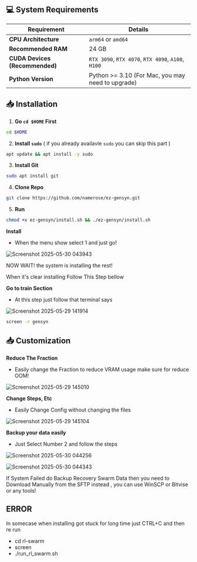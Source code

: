 ## 💻 System Requirements

| Requirement                         | Details                                                     |
|-------------------------------------|-------------------------------------------------------------|
| **CPU Architecture**                | `arm64` or `amd64`                                          |
| **Recommended RAM**                 | 24 GB                                                       |
| **CUDA Devices (Recommended)**      | `RTX 3090`, `RTX 4070`, `RTX 4090`, `A100`, `H100`          |
| **Python Version**                  | Python >= 3.10 (For Mac, you may need to upgrade)           |


## 📥 Installation

1. **Go `cd $HOME` First**
```bash
cd $HOME
```
2. **Install `sudo`** ( if you already availavle `sudo` you can skip this part )
```bash
apt update && apt install -y sudo
```
3. **Install Git**
```bash
sudo apt install git
```
4. **Clone Repo**  
```bash
git clone https://github.com/namerose/ez-gensyn.git
```
5. **Run**
```bash
chmod +x ez-gensyn/install.sh && ./ez-gensyn/install.sh
```
**Install**
- When the menu show select 1 and just go!

![Screenshot 2025-05-30 043943](https://github.com/user-attachments/assets/6f0976f0-a26e-4db6-bf48-4e2a6802597e)

NOW WAIT! the system is installing the rest!

When it's clear installing Follow This Step bellow

**Go to train Section**
- At this step just follow that terminal says

![Screenshot 2025-05-29 141914](https://github.com/user-attachments/assets/7f20a43e-a83e-43c9-8f3c-c6a7573547c0)
```bash
screen -r gensyn
```

## 📥 Customization

**Reduce The Fraction**
- Easily change the Fraction to reduce VRAM usage make sure for reduce OOM!

![Screenshot 2025-05-29 145010](https://github.com/user-attachments/assets/5d307896-07ab-4546-82bc-312d2599f2f2)


**Change Steps, Etc**
- Easily Change Config without changing the files

![Screenshot 2025-05-29 145104](https://github.com/user-attachments/assets/638f7a36-c750-42aa-8174-4e64a8b45733)

**Backup your data easily**
- Just Select Number 2 and follow the steps

![Screenshot 2025-05-30 044256](https://github.com/user-attachments/assets/0474c596-d68f-46c0-8b15-0ef319bb3f9d)

![Screenshot 2025-05-30 044343](https://github.com/user-attachments/assets/41118bcd-4f87-441f-a403-43c1c2863473)

If System Failed do Backup Recovery Swarm Data then you need to Download Manually from the SFTP instead , you can use WinSCP or Bitvise or any tools!

## ERROR
In somecase when installing got stuck for long time just CTRL+C and then re run
- cd rl-swarm
- screen
- ./run_rl_swarm.sh
